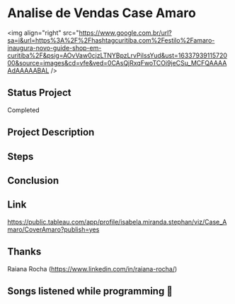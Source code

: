 # Analise de Vendas Case Amaro
 
<img align="right" src="https://www.google.com.br/url?sa=i&url=https%3A%2F%2Fhashtagcuritiba.com%2Festilo%2Famaro-inaugura-novo-guide-shop-em-curitiba%2F&psig=AOvVaw0cjzLTNYBpzLrvPiIssYud&ust=1633793911572000&source=images&cd=vfe&ved=0CAsQjRxqFwoTCOi9jeCSu_MCFQAAAAAdAAAAABAL />

## Status Project

Completed

## Project Description


## Steps


## Conclusion

## Link 

https://public.tableau.com/app/profile/isabela.miranda.stephan/viz/Case_Amaro/CoverAmaro?publish=yes

## Thanks

Raiana Rocha (https://www.linkedin.com/in/raiana-rocha/)

## Songs listened while programming 🎼 


